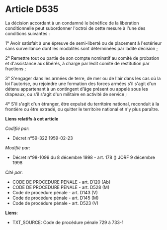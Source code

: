# Article D535

La décision accordant à un condamné le bénéfice de la libération conditionnelle peut subordonner l'octroi de cette mesure à
l'une des conditions suivantes :

1° Avoir satisfait à une épreuve de semi-liberté ou de placement à l'extérieur sans surveillance dont les modalités sont
déterminées par ladite décision ;

2° Remettre tout ou partie de son compte nominatif au comité de probation et d'assistance aux libérés, à charge par ledit
comité de restitution par fractions ;

3° S'engager dans les armées de terre, de mer ou de l'air dans les cas où la loi l'autorise, ou rejoindre une formation des
forces armées s'il s'agit d'un détenu appartenant à un contingent d'âge présent ou appelé sous les drapeaux, ou s'il s'agit
d'un militaire en activité de service ;

4° S'il s'agit d'un étranger, être expulsé du territoire national, reconduit à la frontière ou être extradé, ou quitter le
territoire national et n'y plus paraître.

**Liens relatifs à cet article**

_Codifié par_:

  - Décret n°59-322 1959-02-23

_Modifié par_:

  - Décret n°98-1099 du 8 décembre 1998 - art. 178 () JORF 9 décembre 1998

_Cité par_:

  - CODE DE PROCEDURE PENALE - art. D120 (Ab)
  - CODE DE PROCEDURE PENALE - art. D528 (M)
  - Code de procédure pénale - art. D143 (V)
  - Code de procédure pénale - art. D145 (M)
  - Code de procédure pénale - art. D523 (V)

**Liens**:

  - TXT_SOURCE: Code de procédure pénale 729 à 733-1
